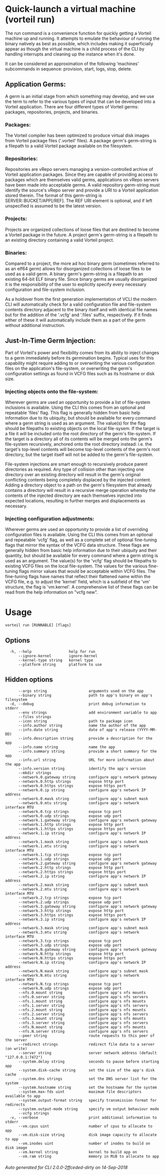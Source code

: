 # Quick-launch a virtual machine (vorteil run)

The run command is a convenience function for quickly getting a Vorteil machine
up and running. It attempts to emulate the behaviour of running the binary
natively as best as possible, which includes making it superficially appear as
though the virtual machine is a child process of the CLI by handling interrupts
and cleaning up the instance when it's done.

It can be considered an approximation of the following 'machines' subcommands in
sequence: provision, start, logs, stop, delete.

## Application Germs:

A germ is an initial stage from which something may develop, and we use the
term to refer to the various types of input that can be developed into a
Vorteil application.  There are four different types of Vorteil germs:
packages, repositories, projects, and binaries.

### Packages:

The Vorteil compiler has been optimized to produce virtual disk images from
Vorteil package files ('.vorteil' files). A package germ's germ-string is a
filepath to a valid Vorteil package available on the filesystem.

### Repositories:

Repositories are vRepo servers managing a version-controlled archive of
Vorteil application packages. Since they are capable of providing access to
packages which are themselves valid germs, applications on vRepo servers
have been made into acceptable germs. A valid repository germ-string must
identify the source's vRepo server and provide a URI to a Vorteil
application stored therein. The format of this germ-string is
SERVER::BUCKET/APP[/REF]. The REF URI element is optional, and if left
unspecified is assumed to be the latest version.

### Projects:

Projects are organized collections of loose files that are destined to
become a Vorteil package in the future. A project germ's germ-string is a
filepath to an existing directory containing a valid Vorteil project.

### Binaries:

Compared to a project, the more ad hoc binary germ (sometimes referred to as
an elf64 germ) allows for disorganized collections of loose files to be used
as a valid germ. A binary germ's germ-string is a filepath to an existing
64-bit ELF binary file. Since binary germs are usually disorganized it is
the responsibility of the user to explicitly specify every necessary
configuration and file-system inclusion.

As a holdover from the first generation implementation of VCLI the modern
CLI will automatically check for a valid configuration file and file-system
contents directory adjacent to the binary itself and with identical file
names but for the addition of the '.vcfg' and '.files' suffix, respectively.
If it finds either of these it will automatically include them as a part of
the germ without additional instruction.

## Just-In-Time Germ Injection:

Part of Vorteil's power and flexibility comes from its ability to inject
changes to a germ immediately before its germination begins. Typical uses for
this capability might require adding to or overwriting the various
configuration files on the application's file-system, or overwriting the
germ's configuration settings as found in VCFG files such as its hostname or
disk size.

### Injecting objects onto the file-system:

Wherever germs are used an opportunity to provide a list of file-system
inclusions is available. Using the CLI this comes from an optional and
repeatable 'files' flag. This flag is generally hidden from basic help
information due to its ubiquity, but should be available for every command
where a germ string is used as an argument. The value(s) for the flag should
be filepaths to existing objects on the local file-sysem. If the target is a
file it will be included onto the root directory of the germ's file-system.
If the target is a directory all of its contents will be merged onto the
germ's file-system recursively, anchored onto the root directory instead:
i.e. the target's top-level contents will become top-level contents of the
germ's root directory, but the target itself will not be added to the germ's
file-system.

File-system injections are smart enough to recursively produce parent
directories as required. Any type of collision other than injecting one
directory over an existing directory will result in the germ's original
conflicting contents being completely displaced by the injected content.
Adding a directory object to a path on the germ's filesystem that already
contains a directory will result in a recursive merge operation whereby the
contents of the injected directory are each themselves injected into
expected locations, resulting in further merges and displacements as
necessary.

### Injecting configuration adjustments:

Wherever germs are used an opportunity to provide a list of overriding
configuration files is available. Using the CLI this comes from an optional
and repeatable 'vcfg' flag, as well as a complete set of optional
fine-tuning flags that mirror the syntax of the VCFG data structure. These
flags are generally hidden from basic help information due to their ubiquity
and their quantity, but should be available for every command where a germ
string is used as an argument. The value(s) for the 'vcfg' flag should be
filepaths to existing VCFG files on the local file-system. The values for
the various fine-tuning flags mirror values that would be acceptable within
VCFG files. The fine-tuning flags have names that reflect their flattened
name within the VCFG file, e.g. to adjust the 'kernel' field, which is a
subfield of the 'vm' structure, the flag is 'vm.kernel'. A comprehensive
list of these flags can be read from the help information on "vcfg new".

# Usage

```
vorteil run [RUNNABLE] [flags]
```

## Options

```
  -h, --help                 help for run
      --ignore-kernel        ignore-kernel
      --kernel-type string   kernel type
      --platform string      platform to use
```

## Hidden options

```
      --args string                   arguments used on the app
      --binary string                 path to app's binary on app's filesystem
  -d, --debug                         print debug information to stderr
      --env strings                   add environment variable to app
      --files strings                 
      --icon string                   path to package icon
      --info.author string            name the author of the app
      --info.date string              date of app's release (YYYY-MM-DD)
      --info.description string       provide a description for the app
      --info.name string              name the app
      --info.summary string           provide a short summary for the app
      --info.url string               URL for more information about the app
      --info.version string           identify the app's version
      --mkdir strings                 
      --network.0.gateway string      configure app's network gateway
      --network.0.http strings        expose http port
      --network.0.https strings       expose https port
      --network.0.ip string           configure app's network IP address
      --network.0.mask string         configure app's subnet mask
      --network.0.mtu string          configure app's network interface MTU
      --network.0.tcp strings         expose tcp port
      --network.0.udp strings         expose udp port
      --network.1.gateway string      configure app's network gateway
      --network.1.http strings        expose http port
      --network.1.https strings       expose https port
      --network.1.ip string           configure app's network IP address
      --network.1.mask string         configure app's subnet mask
      --network.1.mtu string          configure app's network interface MTU
      --network.1.tcp strings         expose tcp port
      --network.1.udp strings         expose udp port
      --network.2.gateway string      configure app's network gateway
      --network.2.http strings        expose http port
      --network.2.https strings       expose https port
      --network.2.ip string           configure app's network IP address
      --network.2.mask string         configure app's subnet mask
      --network.2.mtu string          configure app's network interface MTU
      --network.2.tcp strings         expose tcp port
      --network.2.udp strings         expose udp port
      --network.3.gateway string      configure app's network gateway
      --network.3.http strings        expose http port
      --network.3.https strings       expose https port
      --network.3.ip string           configure app's network IP address
      --network.3.mask string         configure app's subnet mask
      --network.3.mtu string          configure app's network interface MTU
      --network.3.tcp strings         expose tcp port
      --network.3.udp strings         expose udp port
      --network.N.gateway string      configure app's network gateway
      --network.N.http strings        expose http port
      --network.N.https strings       expose https port
      --network.N.ip string           configure app's network IP address
      --network.N.mask string         configure app's subnet mask
      --network.N.mtu string          configure app's network interface MTU
      --network.N.tcp strings         expose tcp port
      --network.N.udp strings         expose udp port
      --nfs.0.mount string            configure app's nfs mounts
      --nfs.0.server string           configure app's nfs servers
      --nfs.1.mount string            configure app's nfs mounts
      --nfs.1.server string           configure app's nfs servers
      --nfs.2.mount string            configure app's nfs mounts
      --nfs.2.server string           configure app's nfs servers
      --nfs.3.mount string            configure app's nfs mounts
      --nfs.3.server string           configure app's nfs servers
      --nfs.N.mount string            configure app's nfs mounts
      --nfs.N.server string           configure app's nfs servers
      --peer string                   route requests to this peer of the server
      --redirect strings              redirect file data to a server (on write)
      --server string                 server network address (default "127.0.0.1:7472")
      --system.delay string           seconds to pause before starting app
      --system.disk-cache string      set the size of the app's disk cache
      --system.dns strings            set the DNS server list for the system
      --system.hostname string        set the hostname for the system
      --system.max-fds uint           maximum file descriptors available to app
      --system.output-format string   specify transmission format for redirects
      --system.output-mode string     specify vm output behaviour mode
      --vcfg strings                  
  -v, --verbose                       print additional information to stderr
      --vm.cpus uint                  number of cpus to allocate to app
      --vm.disk-size string           disk image capacity to allocate to app
      --vm.inodes uint                number of inodes to build on disk image
      --vm.kernel string              kernel to build app on
      --vm.ram string                 memory in MiB to allocate to app
```


###### Auto generated for CLI 2.0.0-2ffceded-dirty on 14-Sep-2018
